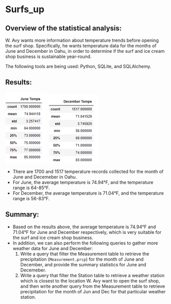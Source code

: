 # Surfs_up

## Overview of the statistical analysis:
W. Avy wants more information about temperature trends before opening the surf shop. Specifically, he wants temperature data for the months of June and December in Oahu, in order to determine if the surf and ice cream shop business is sustainable year-round.

The following tools are being used: Python, SQLite, and SQLAlchemy.

## Results:
![Jun Results](Resources/June_Results.png)
![Dec Results](Resources/Dec_Results.png)
- There are 1700 and 1517 temperature records collected for the month of June and Decemeber in Oahu.
- For June, the average temperature is 74.94°F, and the temperature range is 64-85°F.
- For December, the average temperature is 71.04°F, and the temperature range is 56-83°F.

## Summary:
- Based on the results above, the average temperature is 74.94°F and 71.04°F for June and December respectively, which is very suitable for the surf and ice cream shop business.
- In addition, we can also perform the following queries to gather more weather data for June and December:
    1) Write a query that filter the Measurement table to retrieve the precipitation (`Measurement.prcp`) for the month of June and December, and provide the summary statistics for June and Decemeber.
    2) Write a query that filter the Station table to retrieve a weather station which is closest to the location W. Avy want to open the surf shop, and then write another query from the Measurement table to retrieve precipitation for the month of Jun and Dec for that particular weather station.
